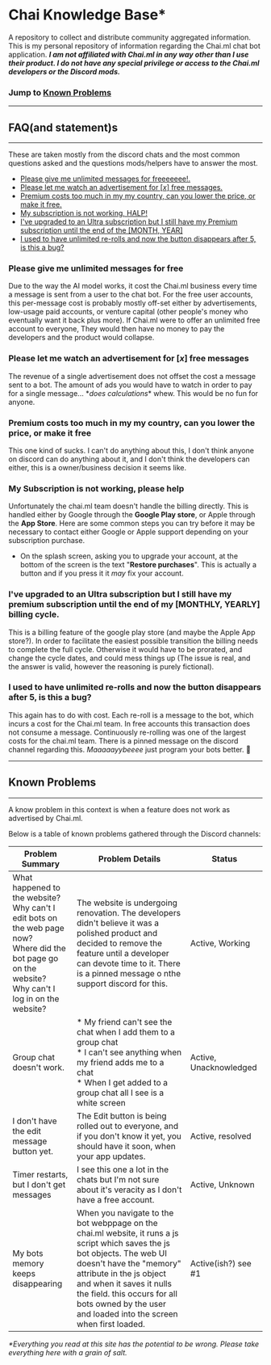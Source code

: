 # Chai Knowledge Base*
A repository to collect and distribute community aggregated information. This is my personal repository of information regarding the Chai.ml chat bot application. ***I am not affiliated with Chai.ml in any way other than I use their product. I do not have any special privilege or access to the Chai.ml developers or the Discord mods.***

### Jump to **[Known Problems](#known-problems)** 
---

## **FAQ(and statement)s**
---

These are taken mostly from the discord chats and the most common questions asked and the questions mods/helpers have to answer the most. 

* [Please give me unlimited messages for freeeeeee!.](#please-give-me-unlimited-messages-for-free)
* [Please let me watch an advertisement for [*x*] free messages.](#please-let-me-watch-an-advertisement-for-x-free-messages)
* [Premium costs too much in my my country, can you lower the price, or make it free.](#)
* [My subscription is not working, HALP!](#my-subscription-is-not-working-please-help)
* [I've upgraded to an Ultra subscription but I still have my Premium subscription until the end of the [MONTH, YEAR]](#ive-upgraded-to-an-ultra-subscription-but-i-still-have-my-premium-subscription-until-the-end-of-my-monthly-yearly-billing-cycle)
* [I used to have unlimited re-rolls and now the button disappears after 5, is this a bug?](#i-used-to-have-unlimited-re-rolls-and-now-the-button-disappears-after-5-is-this-a-bug)


### **Please give me unlimited messages for free**
Due to the way the AI model works, it cost the Chai.ml business every time a message is sent from a user to the chat bot. For the free user accounts, this per-message cost is probably mostly off-set either by advertisements, low-usage paid accounts, or venture capital (other people's money who eventually want it back plus more). If Chai.ml were to offer an unlimited free account to everyone, They would then have no money to pay the developers and the product would collapse.

### **Please let me watch an advertisement for [*x*] free messages**
The revenue of a single advertisement does not offset the cost a message sent to a bot. The amount of ads you would have to watch in order to pay for a single message... \**does calculations*\* whew. This would be no fun for anyone.

### **Premium costs too much in my my country, can you lower the price, or make it free**
This one kind of sucks. I can't do anything about this, I don't think anyone on discord can do anything about it, and I don't think the developers can either, this is a owner/business decision it seems like. 

### **My Subscription is not working, please help**
Unfortunately the chai.ml team doesn't handle the billing directly. This is handled either by Google through the **Google Play store**, or Apple through the **App Store**. Here are some common steps you can try before it may be necessary to contact either Google or Apple support depending on your subscription purchase.
* On the splash screen, asking you to upgrade your account, at the bottom of the screen is the text "**Restore purchases**". This is actually a button and if you press it it *may* fix your account. 

### **I've upgraded to an Ultra subscription but I still have my premium subscription until the end of my [MONTHLY, YEARLY] billing cycle.**
This is a billing feature of the google play store (and maybe the Apple App store?). In order to facilitate the easiest possible transition the billing needs to complete the full cycle. Otherwise it would have to be prorated, and change the cycle dates, and could mess things up (The issue is real, and the answer is valid, however the reasoning is purely fictional).

### **I used to have unlimited re-rolls and now the button disappears after 5, is this a bug?**
This again has to do with cost. Each re-roll is a message to the bot, which incurs a cost for the Chai.ml team. In free accounts this transaction does not consume a message. Continuously re-rolling was one of the largest costs for the chai.ml team. There is a pinned message on the discord channel regarding this. *Maaaaayybeeee* just program your bots better. :grimacing:

---
## **Known Problems**
---

A know problem in this context is when a feature does not work as advertised by Chai.ml.

Below is a table of known problems gathered through the Discord channels:

|Problem Summary|Problem Details|Status|
|---------------------------------------|--|--------------|
|What happened to the website?</br> Why can't I edit bots on the web page now? </br> Where did the bot page go on the website?</br> Why can't I log in on the website?|The website is undergoing renovation. The developers didn't believe it was a polished product and decided to remove the feature until a developer can devote time to it. There is a pinned message o nthe support discord for this. |Active, Working|
|Group chat doesn't work.| * My friend can't see the chat when I add them to a group chat</br> * I can't see anything when my friend adds me to a chat</br> * When I get added to a group chat all I see is a white screen| Active, Unacknowledged|
| I don't have the edit message button yet.|The Edit button is being rolled out to everyone, and if you don't know it yet, you should have it soon, when your app updates.| Active, resolved|
|Timer restarts, but I don't get messages|I see this one a lot in the chats but I'm not sure about it's veracity as I don't have a free account. | Active, Unknown|
|My bots memory keeps disappearing | When you navigate to the bot webppage on the chai.ml website, it runs a js script which saves the js bot objects. The web UI doesn't have the "memory" attribute in the js object and when it saves it nulls the field. this occurs for all bots owned by the user and loaded into the screen when first loaded.|Active(ish?) see #1|



*\*Everything you read at this site has the potential to be wrong. Please take everything here with a grain of salt.* 
